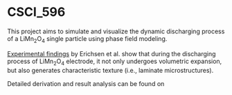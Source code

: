 # CSCI_596

This project aims to simulate and visualize the dynamic discharging process of a LiMn<sub>2</sub>O<sub>4</sub> single particle using phase field modeling.


[Experimental findings](https://pubs.acs.org/doi/full/10.1021/acsaem.0c00380) by Erichsen et al. show that during the discharging process of LiMn<sub>2</sub>O<sub>4</sub> electrode, it not only undergoes volumetric expansion, but also generates characteristic texture (i.e., laminate microstructures).

Detailed derivation and result analysis can be found on 
